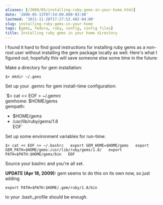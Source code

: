 ```yaml
---
aliases: [/2008/05/installing-ruby-gems-in-your-home.html]
date: '2008-05-13T07:54:00.000-03:00'
lastmod: '2011-11-28T17:27:52.402-04:00'
slug: installing-ruby-gems-in-your-home
tags: [gems, fedora, ruby, config, config files]
title: Installing ruby gems in your home directory
---
```


I found it hard to find good instructions for installing ruby gems as a non-
root user without installing the gem package locally as well. Here's what I
figured out; hopefully this will save someone else some time in the future:  
  
Make a directory for gem installation:  
  
`$> mkdir ~/.gems`  
  
Set up your .gemrc for gem install-time configuration:  
  
`$> cat << EOF > ~/.gemrc  
gemhome: $HOME/gems  
gempath:  
- $HOME/gems  
- /usr/lib/ruby/gems/1.8  
EOF`  
  
Set up some environment variables for run-time:  
  
`$> cat << EOF >> ~/.bashrc  
export GEM_HOME=$HOME/gems  
export GEM_PATH=$HOME/gems:/usr/lib/ruby/gems/1.8/  
export PATH=$PATH:$HOME/gems/bin  
EOF`  
  
Source your bashrc and you're all set.  
  
**UPDATE (Apr 18, 2009):** gem seems to do this on its own now, so just adding  

    
    
    export PATH=$PATH:$HOME/.gem/ruby/1.8/bin

  
to your .bash_profile should be enough.

